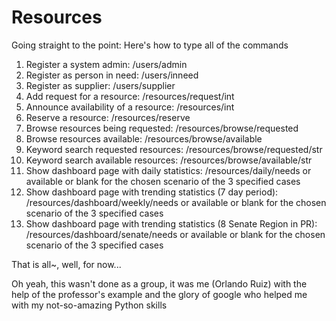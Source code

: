 # Resources

Going straight to the point: Here's how to type all
of the commands

1. Register a system admin: /users/admin
2. Register as person in need: /users/inneed
3. Register as supplier: /users/supplier
4. Add request for a resource: /resources/request/int
5. Announce availability of a resource: /resources/int
6. Reserve a resource: /resources/reserve
7. Browse resources being requested: /resources/browse/requested
8. Browse resources available: /resources/browse/available
9. Keyword search requested resources: /resources/browse/requested/str
10. Keyword search available resources: /resources/browse/available/str
11. Show dashboard page with daily statistics: /resources/daily/needs or available or blank for the chosen scenario of the 3 specified cases
12. Show dashboard page with trending statistics (7 day period): /resources/dashboard/weekly/needs or available or blank for the chosen scenario of the 3 specified cases
13. Show dashboard page with trending statistics (8 Senate Region in PR): /resources/dashboard/senate/needs or available or blank for the chosen scenario of the 3 specified cases

That is all~, well, for now...

Oh yeah, this wasn't done as a group, it was me (Orlando Ruiz) with the help of the professor's example and the glory of google who helped me with my not-so-amazing Python skills